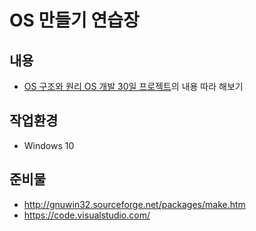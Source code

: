 OS 만들기 연습장
===

내용
---
* [OS 구조와 원리 OS 개발 30일 프로젝트](https://books.google.co.kr/books?id=S6cmMQAACAAJ&dq=os+%EA%B5%AC%EC%A1%B0%EC%99%80+%EC%9B%90%EB%A6%AC+os+%EA%B0%9C%EB%B0%9C+30%EC%9D%BC+%ED%94%84%EB%A1%9C%EC%A0%9D%ED%8A%B8&hl=ko&sa=X&ved=2ahUKEwjDkumN3vLwAhWTZd4KHWzBAPUQ6AEwAXoECAUQAg)의 내용 따라 해보기

작업환경
---
* Windows 10

준비물
---
* http://gnuwin32.sourceforge.net/packages/make.htm
* https://code.visualstudio.com/
